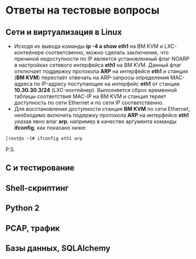 # Ответы на тестовые вопросы
## Сети и виртуализация в Linux
+ Исходя их вывода команды __ip -4 a show eth1__ на ВМ KVM и LXC-контейнере соответсвенно, можно сделать заключение, что причиной недоступности по IP является установленный флаг NOARP в настройках сетевого интерфейса __eth1__ на ВМ KVM. Данный флаг отключает поддержку протокола __ARP__ на интерфейсе __eth1__ и станция (__ВМ KVM__) перестаёт отвечать на ARP-запросы определения MAC-адреса по IP-адресу поступающие на интерфейс __eth1__ от станции __10.30.30.3/24__ (LXC-контейнер). Выполняется сброс временной таблицы соответствия MAC-IP на ВМ KVM и станция теряет доступность по сети Ethernet и по сети IP соответственно.
+ Для восстановления доступности станция __ВМ KVM__ по сети Ethernet, необходимо включить подержку протокола __ARP__ на интерфейсе __eth1__ указав явно влаг __arp__, например в качестве аргумента команды __ifconfig__, как показано ниже:    
```
[root@x ~]# ifconfig eth1 arp
```
P.S. 
## С и тестирование
## Shell-скриптинг
## Python 2
## PCAP, трафик
## Базы данных, SQLAlchemy
